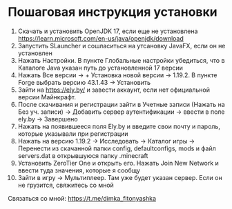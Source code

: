 # Пошаговая инструкция установки
1. Скачать и установить OpenJDK 17, если еще не установлена
https://learn.microsoft.com/en-us/java/openjdk/download
2. Запустить SLauncher и сошласиться на утсановку JavaFX, если он не установлен
3. Нажать Настройки. В пункте Глобальные настройки убедиться, что в Каталоге Java указан путь до установленной 17 версии
4. Нажать Все версии -> + Установка новой версии -> 1.19.2. В пункте Forge выбрать версию 43.1.43 -> Установить
5. Зайти на https://ely.by/ и завести аккаунт, если нет официальной версии Майнкрафт. 
6. После скачивания и регистрации зайти в Учетные записи (Нажать на Без уч. записи) -> Добавить сервер аутентификации -> ввести в поле ely.by -> Завершено
7. Нажать на появившееся поля Ely.by и введите свои почту и пароль, которые указывали при регистрации
8. Нажать на версию 1.19.2 -> Исследовать -> Каталог игры -> Перенести из скачанной папки config, defaultconfigs, mods и файл servers.dat в открывшуюся папку .minecraft
9. Установить ZeroTier One и открыть его. Нажать Join New Network и ввести туда значения, которые я сообщу
10. Зайти в игру -> Мультиплеер. Там уже будет указан сервер. Если он не грузится, свяжитесь со мной

Связаться со мной: https://t.me/dimka_fitonyashka